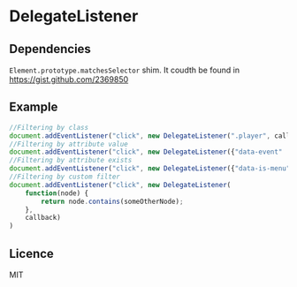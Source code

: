 # DelegateListener

## Dependencies
`Element.prototype.matchesSelector` shim.
It coudth be found in https://gist.github.com/2369850

## Example

```javascript
//Filtering by class
document.addEventListener("click", new DelegateListener(".player", callback))
//Filtering by attribute value
document.addEventListener("click", new DelegateListener({"data-event" : "click"}, callback))
//Filtering by attribute exists
document.addEventListener("click", new DelegateListener({"data-is-menu" : void 0}, callback))
//Filtering by custom filter
document.addEventListener("click", new DelegateListener(
	function(node) {
    	return node.contains(someOtherNode);
    },
	callback)
)
```

## Licence
MIT